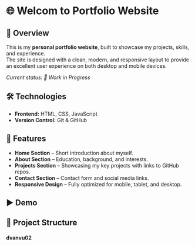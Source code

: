 # 🌐 Welcom to Portfolio Website

## 📌 Overview
This is my **personal portfolio website**, built to showcase my projects, skills, and experience.  
The site is designed with a clean, modern, and responsive layout to provide an excellent user experience on both desktop and mobile devices.  

_Current status: 🚧 Work in Progress_

## 🛠️ Technologies
- **Frontend:** HTML, CSS, JavaScript  
- **Version Control:** Git & GitHub  

## 🚀 Features
- **Home Section** – Short introduction about myself.  
- **About Section** – Education, background, and interests.  
- **Projects Section** – Showcasing my key projects with links to GitHub repos.  
- **Contact Section** – Contact form and social media links.  
- **Responsive Design** – Fully optimized for mobile, tablet, and desktop.  
## ▶️ Demo  

## 📂 Project Structure

#### dvanvu02